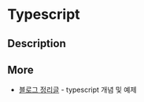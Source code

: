 # Typescript

## Description

## More

- [블로그 정리글](https://blog.naver.com/zhwltlr/223121753347) - typescript 개념 및 예제
